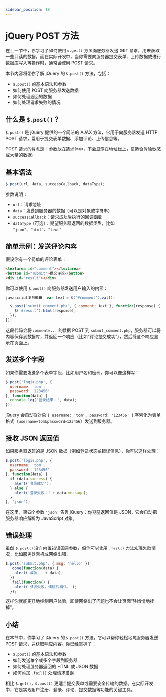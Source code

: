 ```yaml
---
sidebar_position: 18
---
```


# jQuery POST 方法

在上一节中，你学习了如何使用 `$.get()` 方法向服务器发送 GET 请求，用来获取一些只读的数据。而在实际开发中，当你需要向服务器提交表单、上传数据或进行数据库写入等操作时，通常会使用 POST 请求。

本节内容将带你了解 jQuery 的 `$.post()` 方法，包括：

- `$.post()` 的基本语法和参数
- 如何使用 POST 向服务器发送数据
- 如何处理返回的数据
- 如何处理请求失败的情况



## 什么是 `$.post()`？

`$.post()` 是 jQuery 提供的一个简洁的 AJAX 方法，它用于向服务器发送 HTTP POST 请求，常用于提交表单数据、添加评论、上传信息等。

POST 请求的特点是：参数放在请求体中，不会显示在地址栏上，更适合传输敏感或大量的数据。



## 基本语法

```javascript
$.post(url, data, successCallback, dataType);
```

参数说明：

- `url`：请求地址
- `data`：发送到服务器的数据（可以是对象或字符串）
- `successCallback`：请求成功后执行的回调函数
- `dataType`（可选）：期望服务器返回的数据类型，比如 `"json"`、`"html"`、`"text"`



## 简单示例：发送评论内容

假设你有一个简单的评论表单：

```html showLineNumbers
<textarea id="comment"></textarea>
<button id="submit">提交评论</button>
<div id="result"></div>
```

你可以使用 `$.post()` 向服务器发送用户输入的内容：

```javascript showLineNumbers
javascript复制编辑  var text = $('#comment').val();

  $.post('submit_comment.php', { comment: text }, function(response) {
    $('#result').html(response);
  });
});
```

这段代码会将 `comment=...` 的数据 POST 到 `submit_comment.php`，服务器可以将内容保存到数据库，并返回一个响应（比如“评论提交成功”），然后将这个响应显示在页面上。



## 发送多个字段

如果你需要发送多个表单字段，比如用户名和密码，你可以像这样写：

```javascript showLineNumbers
$.post('login.php', {
  username: 'tom',
  password: '123456'
}, function(data) {
  console.log('登录结果：', data);
});
```

jQuery 会自动将对象 `{ username: 'tom', password: '123456' }` 序列化为表单格式（`username=tom&password=123456`）发送到服务器。



## 接收 JSON 返回值

如果服务器返回的是 JSON 数据（例如登录状态或错误信息），你可以这样处理：

```javascript showLineNumbers
$.post('login.php', {
  username: 'tom',
  password: '123456'
}, function(data) {
  if (data.success) {
    alert('登录成功');
  } else {
    alert('登录失败：' + data.message);
  }
}, 'json');
```

在这里，第四个参数 `'json'` 告诉 jQuery：你期望返回值是 JSON，它会自动把服务器响应解析为 JavaScript 对象。



## 错误处理

虽然 `$.post()` 没有内置错误回调参数，但你可以使用 `.fail()` 方法处理失败情况，比如服务器宕机或网络出错：

```javascript showLineNumbers
$.post('submit.php', { msg: 'hello' })
  .done(function(data) {
    alert('成功：' + data);
  })
  .fail(function() {
    alert('请求失败，请稍后再试。');
  });
```

这样你就能更好地控制用户体验，即使网络出了问题也不会让页面“静悄悄地挂掉”。



## 小结

在本节中，你学习了 jQuery 的 `$.post()` 方法，它可以帮你轻松地向服务器发送 POST 请求，并获取响应内容。你已经掌握了：

- `$.post()` 的基本语法和参数
- 如何发送单个或多个字段到服务器
- 如何处理服务器返回的 HTML 或 JSON 数据
- 如何添加 `.fail()` 处理请求错误

相比 `$.get()`，`$.post()` 更适合提交表单或需要安全传输的数据。在实际开发中，它是实现用户注册、登录、评论、提交数据等功能的关键工具。
